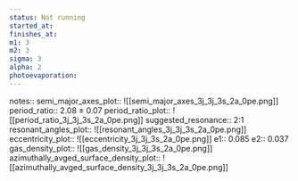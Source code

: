 ```yaml
---
status: Not running
started_at: 
finishes_at: 
m1: 3
m2: 3
sigma: 3
alpha: 2
photoevaporation: 
---
```


notes:: 
semi_major_axes_plot:: ![[semi_major_axes_3j_3j_3s_2a_0pe.png]]
period_ratio:: 2.08 ± 0.07
period_ratio_plot:: ![[period_ratio_3j_3j_3s_2a_0pe.png]]
suggested_resonance:: 2:1
resonant_angles_plot:: ![[resonant_angles_3j_3j_3s_2a_0pe.png]]
eccentricity_plot:: ![[eccentricity_3j_3j_3s_2a_0pe.png]]
e1:: 0.085
e2:: 0.037
gas_density_plot:: ![[gas_density_3j_3j_3s_2a_0pe.png]]
azimuthally_avged_surface_density_plot:: ![[azimuthally_avged_surface_density_3j_3j_3s_2a_0pe.png]]
